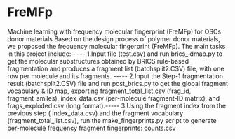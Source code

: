 # FreMFp
Machine learning with frequency molecular fingerprint (FreMFp) for OSCs donor materials
Based on the design process of polymer donor materials, we proposed the frequency molecular fingerprint (FreMFp).
The main tasks in this project include:-----
1.Input file (test.csv) and run brics_idmap.py to get the molecular substructures obtained by BRICS rule-based fragmentation and produces a fragment list (batchsplit2.CSV) file, with one row per    molecule and its fragments. -----
2.Input the Step-1 fragmentation result (batchsplit2.CSV) file and run post_brics.py to get the global fragment vocabulary & ID map, exporting fragment_total_list.csv (frag_id, fragment_smiles),    index_data.csv (per-molecule fragment-ID matrix), and frags_exploded.csv (long format).-----
3.Using the fragment index from the previous step ( index_data.csv) and the fragment vocabulary (fragment_total_list.csv), run the make_fingerprints.py script to generate per-molecule frequency     fragment fingerprints: counts.csv


  
  
 

